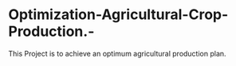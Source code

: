 # Optimization-Agricultural-Crop-Production.-
This Project is to achieve an optimum agricultural production plan.
